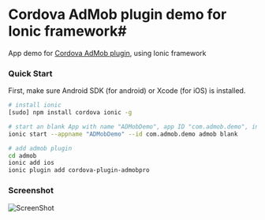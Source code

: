 # Cordova AdMob plugin demo for Ionic framework#

App demo for [Cordova AdMob plugin](https://github.com/floatinghotpot/cordova-admob-pro/), using Ionic framework

### Quick Start ###

First, make sure Android SDK (for android) or Xcode (for iOS) is installed.

```bash
# install ionic
[sudo] npm install cordova ionic -g

# start an blank App with name "ADMobDemo", app ID "com.admob.demo", in folder "admob"
ionic start --appname "ADMobDemo" --id com.admob.demo admob blank

# add admob plugin
cd admob
ionic add ios
ionic plugin add cordova-plugin-admobpro
```

### Screenshot ###

![ScreenShot](https://github.com/jaivehall/admob-ionic-demo/raw/master/screen.png)

